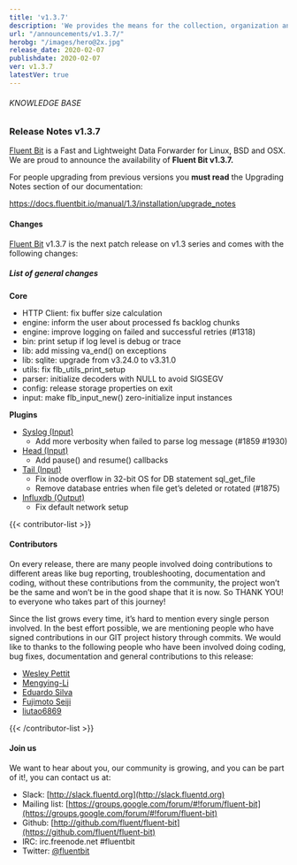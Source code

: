 ```yaml
---
title: 'v1.3.7'
description: 'We provides the means for the collection, organization and computerized retrieval of knowledge and Lightweight Data Forwarder for Linux, BSD and OSX. We are proud to announce the availability of Fluent Bit v1.3.7.'
url: "/announcements/v1.3.7/"
herobg: "/images/hero@2x.jpg"
release_date: 2020-02-07
publishdate: 2020-02-07
ver: v1.3.7
latestVer: true
---
```



###### KNOWLEDGE BASE

### Release Notes v1.3.7

[Fluent Bit](https://fluentbit.io/) is a Fast and Lightweight Data Forwarder for Linux, BSD and OSX. We are proud to announce the availability of **Fluent Bit v1.3.7.**

For people upgrading from previous versions you **must read** the Upgrading Notes section of our documentation:

https://docs.fluentbit.io/manual/1.3/installation/upgrade_notes

#### Changes

[Fluent Bit](https://fluentbit.io) v1.3.7 is the next patch release on v1.3 series and comes with the following changes:

##### List of general changes


**Core**

* HTTP Client: fix buffer size calculation
* engine: inform the user about processed fs backlog chunks
* engine: improve logging on failed and successful retries (#1318)
* bin: print setup if log level is debug or trace
* lib: add missing va_end() on exceptions
* lib: sqlite: upgrade from v3.24.0 to v3.31.0
* utils: fix flb_utils_print_setup
* parser: initialize decoders with NULL to avoid SIGSEGV
* config: release storage properties on exit
* input: make flb_input_new() zero-initialize input instances



**Plugins**

* [Syslog (Input)](https://docs.fluentbit.io/manual/1.3/input/syslog/)
  * Add more verbosity when failed to parse log message (#1859 #1930)
* [Head (Input)](https://docs.fluentbit.io/manual/1.3/input/head/)
  * Add pause() and resume() callbacks
* [Tail (Input)](https://docs.fluentbit.io/manual/1.3/input/tail/)
  * Fix inode overflow in 32-bit OS for DB statement sql_get_file
  * Remove database entries when file get’s deleted or rotated (#1875)
* [Influxdb (Output)](https://docs.fluentbit.io/manual/1.3/output/influxdb/)
  * Fix default network setup



{{< contributor-list >}}

#### Contributors

On every release, there are many people involved doing contributions to different areas like bug reporting, troubleshooting, documentation and coding, without these contributions from the community, the project won’t be the same and won’t be in the good shape that it is now. So THANK YOU! to everyone who takes part of this journey!

Since the list grows every time, it’s hard to mention every single person involved. In the best effort possible, we are mentioning people who have signed contributions in our GIT project history through commits. We would like to thanks to the following people who have been involved doing coding, bug fixes, documentation and general contributions to this release:

* [Wesley Pettit](https://github.com/PettitWesley)
* [Mengying-Li](https://github.com/Mengying-Li)
* [Eduardo Silva](https://github.com/edsiper)
* [Fujimoto Seiji](https://github.com/fujimotos)
* [liutao6869](https://github.com/liutao6869)

{{< /contributor-list >}}

#### Join us

We want to hear about you, our community is growing, and you can be part of it!, you can contact us at:

* Slack: [http://slack.fluentd.org](http://slack.fluentd.org)
* Mailing list: [https://groups.google.com/forum/#!forum/fluent-bit](https://groups.google.com/forum/#!forum/fluent-bit)
* Github: [http://github.com/fluent/fluent-bit](https://github.com/fluent/fluent-bit)
* IRC: irc.freenode.net #fluentbit
* Twitter: [@fluentbit](https://twitter.com/fluentbit)